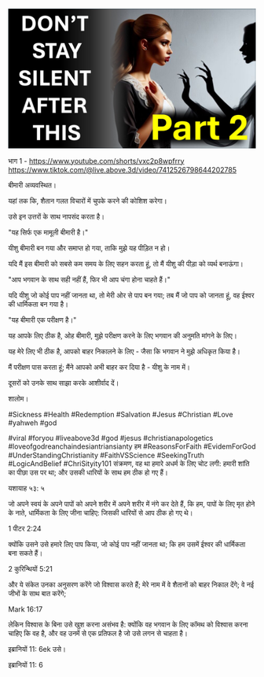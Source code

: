 ![Video cover image](../cover.jpg "cover photo")

भाग 1 - https://www.youtube.com/shorts/vxc2p8wpfrry
https://www.tiktok.com/@live.above.3d/video/7412526798644202785   



                                                  

बीमारी अव्यवस्थित।

यहां तक ​​कि, शैतान गलत विचारों में चुपके करने की कोशिश करेगा।

उसे इन उत्तरों के साथ नापसंद करता है।

"यह सिर्फ एक मामूली बीमारी है।"

यीशु बीमारी बन गया और समाप्त हो गया, ताकि मुझे यह पीड़ित न हो।

यदि मैं इस बीमारी को सबसे कम समय के लिए सहन करता हूं, तो मैं यीशु की पीड़ा को व्यर्थ बनाऊंगा।

"आप भगवान के साथ सही नहीं हैं, फिर भी आप चंगा होना चाहते हैं।"

यदि यीशु जो कोई पाप नहीं जानता था, तो मेरी ओर से पाप बन गया; तब मैं जो पाप को जानता हूं, वह ईश्वर की धार्मिकता बन गया है।

"यह बीमारी एक परीक्षण है।"

यह आपके लिए ठीक है, ओह बीमारी, मुझे परीक्षण करने के लिए भगवान की अनुमति मांगने के लिए।

यह मेरे लिए भी ठीक है, आपको बाहर निकालने के लिए - जैसा कि भगवान ने मुझे अधिकृत किया है।

मैं परीक्षण पास करता हूं; मैंने आपको अभी बाहर कर दिया है - यीशु के नाम में।


दूसरों को उनके साथ साझा करके आशीर्वाद दें।

शालोम।


#Sickness #Health #Redemption #Salvation #Jesus #Christian #Love #yahweh #god

#viral #foryou #liveabove3d #god #jesus #christianapologetics #loveofgodreanchaindesiantriansianty हम #ReasonsForFaith #EvidemForGod #UnderStandingChristianity #FaithVSScience #SeekingTruth #LogicAndBelief #ChriSityity101 संक्रमण, वह था हमारे अधर्म के लिए चोट लगी: हमारी शांति का पीछा उस पर था; और उसकी धारियों के साथ हम ठीक हो गए हैं।

यशायाह ५३: ५

जो अपने स्वयं के अपने पापों को अपने शरीर में अपने शरीर में नंगे कर देते हैं, कि हम, पापों के लिए मृत होने के नाते, धार्मिकता के लिए जीना चाहिए: जिसकी धारियों से आप ठीक हो गए थे।

1 पीटर 2:24

क्योंकि उसने उसे हमारे लिए पाप किया, जो कोई पाप नहीं जानता था; कि हम उसमें ईश्वर की धार्मिकता बना सकते हैं।

2 कुरिन्थियों 5:21

और ये संकेत उनका अनुसरण करेंगे जो विश्वास करते हैं; मेरे नाम में वे शैतानों को बाहर निकाल देंगे; वे नई जीभों के साथ बात करेंगे;

Mark 16:17

लेकिन विश्वास के बिना उसे खुश करना असंभव है: क्योंकि वह भगवान के लिए कॉमथ को विश्वास करना चाहिए कि वह है, और वह उनमें से एक प्रतिफल है जो उसे लगन से चाहता है।

इब्रानियों 11: 6ek उसे।

इब्रानियों 11: 6